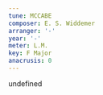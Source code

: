 ```yaml
---
tune: MCCABE
composer: E. S. Widdemer
arranger: '-'
year: '-'
meter: L.M.
key: F Major
anacrusis: 0
---
```

undefined